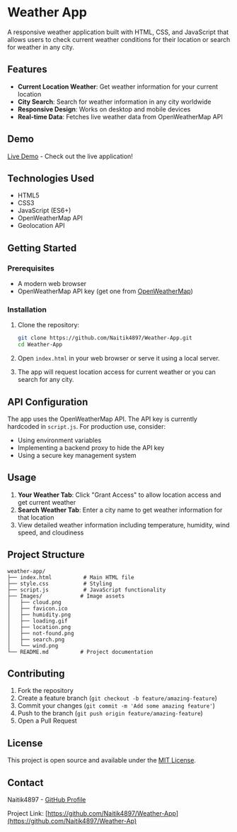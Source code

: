 # Weather App

A responsive weather application built with HTML, CSS, and JavaScript that allows users to check current weather conditions for their location or search for weather in any city.

## Features

- **Current Location Weather**: Get weather information for your current location
- **City Search**: Search for weather information in any city worldwide
- **Responsive Design**: Works on desktop and mobile devices
- **Real-time Data**: Fetches live weather data from OpenWeatherMap API

## Demo

[Live Demo](https://weather-app-naitik.vercel.app/) - Check out the live application!

## Technologies Used

- HTML5
- CSS3
- JavaScript (ES6+)
- OpenWeatherMap API
- Geolocation API

## Getting Started

### Prerequisites

- A modern web browser
- OpenWeatherMap API key (get one from [OpenWeatherMap](https://openweathermap.org/api))

### Installation

1. Clone the repository:
   ```bash
   git clone https://github.com/Naitik4897/Weather-App.git
   cd Weather-App
   ```

2. Open `index.html` in your web browser or serve it using a local server.

3. The app will request location access for current weather or you can search for any city.

## API Configuration

The app uses the OpenWeatherMap API. The API key is currently hardcoded in `script.js`. For production use, consider:

- Using environment variables
- Implementing a backend proxy to hide the API key
- Using a secure key management system

## Usage

1. **Your Weather Tab**: Click "Grant Access" to allow location access and get current weather
2. **Search Weather Tab**: Enter a city name to get weather information for that location
3. View detailed weather information including temperature, humidity, wind speed, and cloudiness

## Project Structure

```
weather-app/
├── index.html          # Main HTML file
├── style.css           # Styling
├── script.js           # JavaScript functionality
├── Images/            # Image assets
│   ├── cloud.png
│   ├── favicon.ico
│   ├── humidity.png
│   ├── loading.gif
│   ├── location.png
│   ├── not-found.png
│   ├── search.png
│   └── wind.png
└── README.md          # Project documentation
```

## Contributing

1. Fork the repository
2. Create a feature branch (`git checkout -b feature/amazing-feature`)
3. Commit your changes (`git commit -m 'Add some amazing feature'`)
4. Push to the branch (`git push origin feature/amazing-feature`)
5. Open a Pull Request

## License

This project is open source and available under the [MIT License](LICENSE).

## Contact

Naitik4897 - [GitHub Profile](https://github.com/Naitik4897)

Project Link: [https://github.com/Naitik4897/Weather-App](https://github.com/Naitik4897/Weather-Ap)

